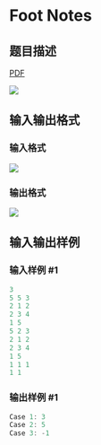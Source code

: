 # Foot Notes

## 题目描述

[problemUrl]: https://uva.onlinejudge.org/index.php?option=com_onlinejudge&Itemid=8&category=244&page=show_problem&problem=3361

[PDF](https://uva.onlinejudge.org/external/122/p12209.pdf)

![](https://cdn.luogu.com.cn/upload/vjudge_pic/UVA12209/56d475b33580107c668a634b2a5673c5d68916c3.png)

## 输入输出格式

### 输入格式

![](https://cdn.luogu.com.cn/upload/vjudge_pic/UVA12209/cde74b59f612ee60e5f72de3e94571168c11f08e.png)

### 输出格式

![](https://cdn.luogu.com.cn/upload/vjudge_pic/UVA12209/d0a4a7495361011c837edd15dad9aa744a027de6.png)

## 输入输出样例

### 输入样例 #1

```cpp
3
5 5 3
2 1 2
2 3 4
1 5
5 2 3
2 1 2
2 3 4
1 5
1 1 1
1 1
```


### 输出样例 #1

```cpp
Case 1: 3
Case 2: 5
Case 3: -1
```



